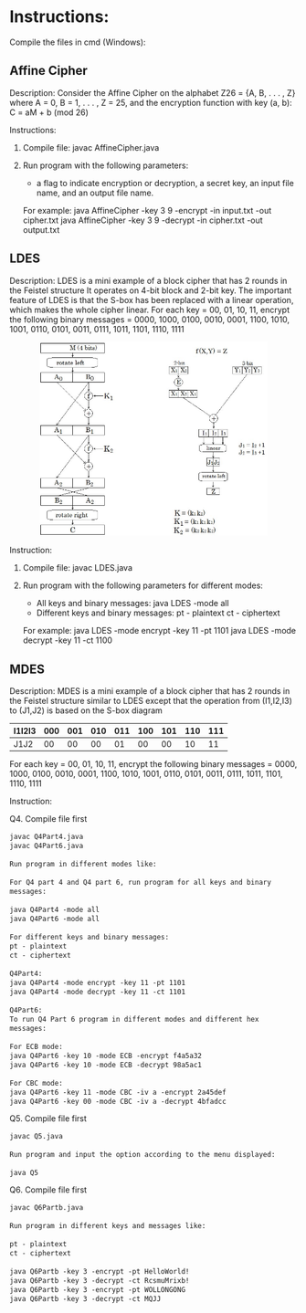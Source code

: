 # Instructions:

Compile the files in cmd (Windows):

## Affine Cipher
Description:
Consider the Affine Cipher on the alphabet Z26 = {A, B, . . . , Z} where A = 0, B = 1, . . . , Z = 25,
and the encryption function with key (a, b): C = aM + b (mod 26)

Instructions:
1. Compile file: javac AffineCipher.java

2. Run program with the following parameters:
   - a flag to indicate encryption or decryption, a secret key, an input file name, and an output file name.

   For example:
   java AffineCipher -key 3 9 -encrypt -in input.txt -out cipher.txt
   java AffineCipher -key 3 9 -decrypt -in cipher.txt -out output.txt


## LDES
Description: LDES is a mini example of a block cipher that has 2 rounds in the Feistel structure
It operates on 4-bit block and 2-bit key. The important feature of LDES is that the S-box has been replaced with a linear operation, which makes the whole cipher linear.
For each key = 00, 01, 10, 11, encrypt the following binary messages = 0000, 1000, 0100, 0010, 0001, 1100, 1010, 1001, 0110, 0101, 0011, 0111, 1011, 1101, 1110, 1111

<p align="center"><img src="/Images/LDES_SBox.jpg" width="400"></p>

Instruction:
1. Compile file: javac LDES.java

2. Run program with the following parameters for different modes:
   - All keys and binary messages: java LDES -mode all
   - Different keys and binary messages:
     pt - plaintext
     ct - ciphertext

   For example:
   java LDES -mode encrypt -key 11 -pt 1101
   java LDES -mode decrypt -key 11 -ct 1100

## MDES
Description: MDES is a mini example of a block cipher that has 2 rounds in the Feistel structure similar to LDES except that the operation from (I1,I2,I3) to (J1,J2) is based on the S-box diagram

| I1I2I3  | 000 | 001 | 010 | 011 | 100 | 101 | 110 | 111 |
| ------- | --- | --- | --- | --- | --- | --- | --- | --- |
| J1J2 | 00 | 00 | 00 | 01 | 00 | 00 | 10 | 11 |


For each key = 00, 01, 10, 11, encrypt the following binary messages = 0000, 1000, 0100, 0010, 0001, 1100, 1010, 1001, 0110, 0101, 0011, 0111, 1011, 1101, 1110, 1111


Instruction:


Q4. Compile file first

    javac Q4Part4.java
    javac Q4Part6.java

    Run program in different modes like:

    For Q4 part 4 and Q4 part 6, run program for all keys and binary messages:

    java Q4Part4 -mode all
    java Q4Part6 -mode all

    For different keys and binary messages:
    pt - plaintext
    ct - ciphertext

    Q4Part4:
    java Q4Part4 -mode encrypt -key 11 -pt 1101
    java Q4Part4 -mode decrypt -key 11 -ct 1101

    Q4Part6:
    To run Q4 Part 6 program in different modes and different hex messages:

    For ECB mode:
    java Q4Part6 -key 10 -mode ECB -encrypt f4a5a32
    java Q4Part6 -key 10 -mode ECB -decrypt 98a5ac1

    For CBC mode:
    java Q4Part6 -key 11 -mode CBC -iv a -encrypt 2a45def
    java Q4Part6 -key 00 -mode CBC -iv a -decrypt 4bfadcc


Q5. Compile file first

    javac Q5.java

    Run program and input the option according to the menu displayed:

    java Q5


Q6. Compile file first

    javac Q6Partb.java

    Run program in different keys and messages like:

    pt - plaintext
    ct - ciphertext

    java Q6Partb -key 3 -encrypt -pt HelloWorld!
    java Q6Partb -key 3 -decrypt -ct RcsmuMrixb!
    java Q6Partb -key 3 -encrypt -pt WOLLONGONG
    java Q6Partb -key 3 -decrypt -ct MQJJ
